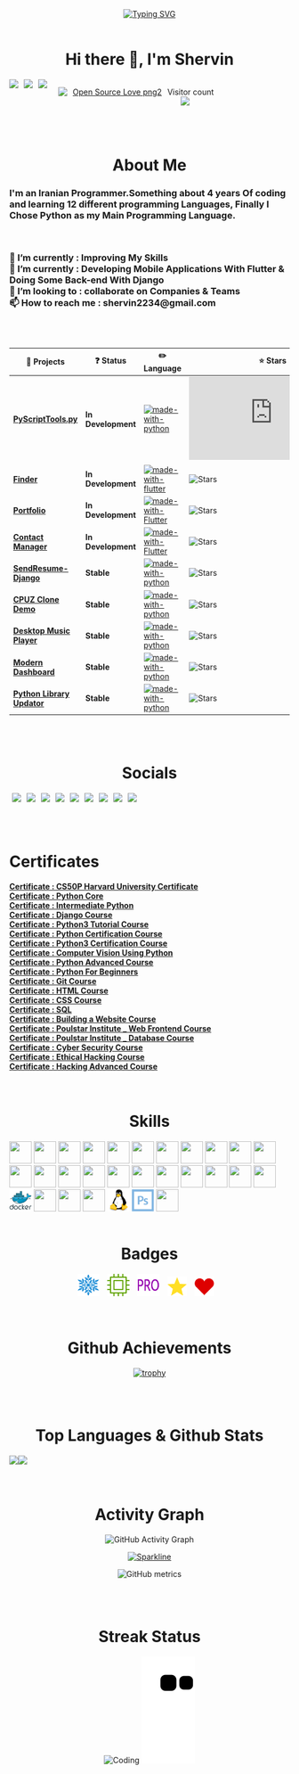 <div align='center'>
    <a href="https://git.io/typing-svg"><img src="https://readme-typing-svg.demolab.com?font=Mouse+Memoirs&size=60&duration=2000&pause=1000&color=2241F7&center=true&vCenter=true&width=510&height=100&lines=Hi+there%2C;Im+Shervin+Badanara;Im+a+Software+Developer;Welcome+to+my+Github+Profile" alt="Typing SVG" /></a>
</div>

<br>

<h1 align="center"><b>Hi there 👋, I'm Shervin</b></h1> 

<div align="center">

<div align="center" style="display: flex;text-indent:10px">
    <img src="https://gpvc.arturio.dev/shervinbdndev" />
    <img src="https://img.shields.io/github/followers/shervinbdndev.svg?style=social&label=Follow&maxAge=2592000" />
    <img src="https://img.shields.io/github/stars/shervinbdndev/shervinbdndev.svg">

[![Open Source Love png2](https://badges.frapsoft.com/os/v2/open-source.png?v=103)](https://github.com/ellerbrock/open-source-badges/)

<p align="center"> 
  Visitor count<br>
  <img src="https://profile-counter.glitch.me/shervinbdndev/count.svg" />
</p>

</div>

</div>

<br>
<br>
<div align="center"><h1><b>About Me</b></h1>
    <div align="left">
        <h3>I'm an Iranian Programmer.Something about 4 years Of coding and learning 12 different programming Languages, Finally I Chose Python as my Main Programming Language.</h3><br>
    </div>
</div>

<div align="left">
<div align="left">
    <h3>
        <b>🔭 I’m currently :</b> Improving My Skills<br>
        <b>🌱 I’m currently :</b> Developing Mobile Applications With Flutter & Doing Some Back-end With Django <br>
        <b>👯 I’m looking to :</b> collaborate on Companies & Teams <br>
        <b>📫 How to reach me :</b> shervin2234@gmail.com 
    </h3>
</div>

<br>
<br>
    
| 🎁 Projects | ❓ Status | ✏️ Language | ⭐ Stars | 📚 Forks | 🛎 Issues | 📬 Pull requests |
| ----------- | ----------- | ----------- | ----------- | ----------- | ----------- | ----------- |
| <a href="https://github.com/shervinbdndev/PyScriptTools.py">**PyScriptTools.py**</a> | **In Development** | [![made-with-python](https://img.shields.io/badge/Python-14354C?style=for-the-badge&logo=python&logoColor=white)](https://www.python.org/) | ![Stars](https://img.shields.io/github/stars/shervinbdndev/PyScriptTools.py?style=flat-square) | ![Forks](https://img.shields.io/github/forks/shervinbdndev/PyScriptTools.py?style=flat-square) | ![Issues](https://img.shields.io/github/issues/shervinbdndev/PyScriptTools.py?style=flat-square) | ![Pull Requests](https://img.shields.io/github/issues-pr/shervinbdndev/PyScriptTools.py?style=flat-square)
| <a href="https://github.com/shervinbdndev/Finder">**Finder**</a> | **In Development** | [![made-with-flutter](https://img.shields.io/badge/Flutter-02569B?style=for-the-badge&logo=flutter&logoColor=white)](https://www.flutter.dev/) | ![Stars](https://img.shields.io/github/stars/shervinbdndev/Finder?style=flat-square) | ![Forks](https://img.shields.io/github/forks/shervinbdndev/Finder?style=flat-square) | ![Issues](https://img.shields.io/github/issues/shervinbdndev/Finder?style=flat-square) | ![Pull Requests](https://img.shields.io/github/issues-pr/shervinbdndev/Finder?style=flat-square)
| <a href="https://github.com/shervinbdndev/Portfolio">**Portfolio**</a> | **In Development** | [![made-with-Flutter](https://img.shields.io/badge/Flutter-02569B?style=for-the-badge&logo=flutter&logoColor=white)](https://www.flutter.dev/) | ![Stars](https://img.shields.io/github/stars/shervinbdndev/Portfolio?style=flat-square) | ![Forks](https://img.shields.io/github/forks/shervinbdndev/Portfolio?style=flat-square) | ![Issues](https://img.shields.io/github/issues/shervinbdndev/Portfolio?style=flat-square) | ![Pull Requests](https://img.shields.io/github/issues-pr/shervinbdndev/Portfolio?style=flat-square)
| <a href="https://github.com/shervinbdndev/MERN-Contact-Manager">**Contact Manager**</a> | **In Development** | [![made-with-Flutter](https://img.shields.io/badge/Flutter-02569B?style=for-the-badge&logo=flutter&logoColor=white)](https://www.flutter.dev/) | ![Stars](https://img.shields.io/github/stars/shervinbdndev/MERN-Contact-Manager?style=flat-square) | ![Forks](https://img.shields.io/github/forks/shervinbdndev/MERN-Contact-Manager?style=flat-square) | ![Issues](https://img.shields.io/github/issues/shervinbdndev/MERN-Contact-Manager?style=flat-square) | ![Pull Requests](https://img.shields.io/github/issues-pr/shervinbdndev/MERN-Contact-Manager?style=flat-square)
| <a href="https://github.com/shervinbdndev/SendResume-Django">**SendResume-Django**</a> | **Stable** | [![made-with-python](https://img.shields.io/badge/Django-092E20?style=for-the-badge&logo=django&logoColor=white)](https://www.python.org/) | ![Stars](https://img.shields.io/github/stars/shervinbdndev/SendResume-Django?style=flat-square) | ![Forks](https://img.shields.io/github/forks/shervinbdndev/SendResume-Django?style=flat-square) | ![Issues](https://img.shields.io/github/issues/shervinbdndev/SendResume-Django?style=flat-square) | ![Pull Requests](https://img.shields.io/github/issues-pr/shervinbdndev/SendResume-Django?style=flat-square)
| <a href="https://github.com/shervinbdndev/shCPUZ-Demo">**CPUZ Clone Demo**</a> | **Stable** | [![made-with-python](https://img.shields.io/badge/Python-14354C?style=for-the-badge&logo=python&logoColor=white)](https://www.python.org/) | ![Stars](https://img.shields.io/github/stars/shervinbdndev/shCPUZ-Demo?style=flat-square) | ![Forks](https://img.shields.io/github/forks/shervinbdndev/shCPUZ-Demo?style=flat-square) | ![Issues](https://img.shields.io/github/issues/shervinbdndev/shCPUZ-Demo?style=flat-square) | ![Pull Requests](https://img.shields.io/github/issues-pr/shervinbdndev/shCPUZ-Demo?style=flat-square)
| <a href="https://github.com/shervinbdndev/MusicPlayer">**Desktop Music Player**</a> | **Stable** | [![made-with-python](https://img.shields.io/badge/Python-14354C?style=for-the-badge&logo=python&logoColor=white)](https://www.python.org/) | ![Stars](https://img.shields.io/github/stars/shervinbdndev/MusicPlayer?style=flat-square) | ![Forks](https://img.shields.io/github/forks/shervinbdndev/MusicPlayer?style=flat-square) | ![Issues](https://img.shields.io/github/issues/shervinbdndev/MusicPlayer?style=flat-square) | ![Pull Requests](https://img.shields.io/github/issues-pr/shervinbdndev/MusicPlayer?style=flat-square)
| <a href="https://github.com/shervinbdndev/ModernDashboard">**Modern Dashboard**</a> | **Stable** | [![made-with-python](https://img.shields.io/badge/Python-14354C?style=for-the-badge&logo=python&logoColor=white)](https://www.python.org/) | ![Stars](https://img.shields.io/github/stars/shervinbdndev/ModernDashboard?style=flat-square) | ![Forks](https://img.shields.io/github/forks/shervinbdndev/ModernDashboard?style=flat-square) | ![Issues](https://img.shields.io/github/issues/shervinbdndev/ModernDashboard?style=flat-square) | ![Pull Requests](https://img.shields.io/github/issues-pr/shervinbdndev/ModernDashboard?style=flat-square)
| <a href="https://github.com/shervinbdndev/PythonLibraryUpdator">**Python Library Updator**</a> | **Stable** | [![made-with-python](https://img.shields.io/badge/Python-14354C?style=for-the-badge&logo=python&logoColor=white)](https://www.python.org/) | ![Stars](https://img.shields.io/github/stars/shervinbdndev/PythonLibraryUpdator?style=flat-square) | ![Forks](https://img.shields.io/github/forks/shervinbdndev/PythonLibraryUpdator?style=flat-square) | ![Issues](https://img.shields.io/github/issues/shervinbdndev/PythonLibraryUpdator?style=flat-square) | ![Pull Requests](https://img.shields.io/github/issues-pr/shervinbdndev/PythonLibraryUpdator?style=flat-square)

 <br>
 <br>
<h1 align="center"><b>Socials</b></h1>

<div style="display: flex;grid-template-columns: repeat(4, 1fr);width:100%;text-indent:5px">
    <a href="https://wa.me/09011315500">
        <img src="https://img.shields.io/badge/WhatsApp-25D366?style=for-the-badge&logo=whatsapp&logoColor=white"></img>
    </a>
    <a href="https://t.me/shervinbdndev">
        <img src="https://img.shields.io/badge/Telegram-2CA5E0?style=for-the-badge&logo=telegram&logoColor=white"></img>
    </a>
    <a href="linkedin.com/in/shervin-badanara-285128196">
        <img src="https://img.shields.io/badge/LinkedIn-0077B5?style=for-the-badge&logo=linkedin&logoColor=white"></img>
    </a>
    <a href="https://discordapp.com/users/966742232369618954/">
        <img src="https://img.shields.io/badge/Discord-7289DA?style=for-the-badge&logo=discord&logoColor=white"></img>
    </a>
    <a href="https://github.com/shervinbdndev/">
        <img src="https://img.shields.io/badge/GitHub-100000?style=for-the-badge&logo=github&logoColor=white"></img>
    </a>
    <a href="mailto:shervin2234@gmail.com">
        <img src="https://img.shields.io/badge/Gmail-D14836?style=for-the-badge&logo=gmail&logoColor=white"></img>
    </a>
    <a href="mailto:shervin2234@protonmail.com">
        <img src="https://img.shields.io/badge/ProtonMail-8B89CC?style=for-the-badge&logo=protonmail&logoColor=white">
    </a>
    <a href="https://stackoverflow.com/users/17452426/shervin-bdn">
        <img src="https://img.shields.io/badge/Stack_Overflow-FE7A16?style=for-the-badge&logo=stack-overflow&logoColor=white"></img>
    </a>
    <a href="https://steamcommunity.com/id/shervinbdn/">
        <img src="https://img.shields.io/badge/Steam-000000?style=for-the-badge&logo=steam&logoColor=white">
    </a>
</div>

<br><br>
<h1 align="left"><b>Certificates</b></h1>

<div align="left">
    <a href="https://github.com/shervinbdndev/shervinbdndev/blob/master/Certificates/CS50P.png"><b>Certificate : CS50P Harvard University Certificate</b></a><br>
    <a href="https://github.com/shervinbdndev/shervinbdndev/blob/master/Certificates/PythonCore_certificate.jpg"><b>Certificate : Python Core</b></a><br>
    <a href="https://github.com/shervinbdndev/shervinbdndev/blob/master/Certificates/Intermediate_Python_certificate.jpg"><b>Certificate : Intermediate Python</b></a><br>
    <a href="https://github.com/shervinbdndev/shervinbdndev/blob/master/Certificates/DjangoC%403x.jpg"><b>Certificate : Django Course</b></a><br>
    <a href="https://github.com/shervinbdndev/shervinbdndev/blob/master/Certificates/Python_certificate.jpg"><b>Certificate : Python3 Tutorial Course</b></a><br>
    <a href="https://github.com/shervinbdndev/shervinbdndev/blob/master/Certificates/PythonCertificationCourse%403x.jpg"><b>Certificate : Python Certification Course</b></a><br>
    <a href="https://github.com/shervinbdndev/shervinbdndev/blob/master/Certificates/Python3%403x.jpg"><b>Certificate : Python3 Certification Course</b></a><br>
    <a href="https://github.com/shervinbdndev/shervinbdndev/blob/master/Certificates/ComputerVisionPython%403x.jpg"><b>Certificate : Computer Vision Using Python</b></a><br>
    <a href="https://github.com/shervinbdndev/shervinbdndev/blob/master/Certificates/AdvPython%403x.jpg"><b>Certificate : Python Advanced Course</b></a><br>
    <a href="https://github.com/shervinbdndev/shervinbdndev/blob/master/Certificates/Python-for-Beginners_certificate.jpg"><b>Certificate : Python For Beginners</b></a><br>
    <a href="https://github.com/shervinbdndev/shervinbdndev/blob/master/Certificates/Git%403x.jpg"><b>Certificate : Git Course</b></a><br>
    <a href="https://github.com/shervinbdndev/shervinbdndev/blob/master/Certificates/HTML_certificate.jpg"><b>Certificate : HTML Course</b></a><br>
    <a href="https://github.com/shervinbdndev/shervinbdndev/blob/master/Certificates/CSS_certificate.jpg"><b>Certificate : CSS Course</b></a><br>
    <a href="https://github.com/shervinbdndev/shervinbdndev/blob/master/Certificates/SQL_certificate.jpg"><b>Certificate : SQL</b></a><br>
    <a href="https://github.com/shervinbdndev/shervinbdndev/blob/master/Certificates/BuildingaWebsite%403x.jpg"><b>Certificate : Building a Website Course</b></a><br>
    <a href="https://github.com/shervinbdndev/shervinbdndev/blob/master/Certificates/web_frontend_course_plstr.jpg"><b>Certificate : Poulstar Institute _ Web Frontend Course</b></a><br>
    <a href="https://github.com/shervinbdndev/shervinbdndev/blob/master/Certificates/database_course_plstr.jpg"><b>Certificate : Poulstar Institute _ Database Course</b></a><br>
    <a href="https://github.com/shervinbdndev/shervinbdndev/blob/master/Certificates/CyberSecurity%403x.jpg"><b>Certificate : Cyber Security Course</b></a><br>
    <a href="https://github.com/shervinbdndev/shervinbdndev/blob/master/Certificates/EthicalHacking%403x.jpg"><b>Certificate : Ethical Hacking Course</b></a><br>
    <a href="https://github.com/shervinbdndev/shervinbdndev/blob/master/Certificates/AdvHacking%403x.jpg"><b>Certificate : Hacking Advanced Course</b></a>
</div>
<br>
<br>


<h1 align="center"><b>Skills</b></h1>

<img src="https://img.icons8.com/color/48/000000/python.png"  width="40" height="40"/>
<img src="https://img.icons8.com/material/48/0C4B33/django.png"   width="40" height="40"/>
<img src="https://profilinator.rishav.dev/skills-assets/flask.png"  width="40" height="40"/>
<img src="https://upload.wikimedia.org/wikipedia/commons/0/0b/Qt_logo_2016.svg"   width="40" height="40"/>
<img src="https://raw.githubusercontent.com/detain/svg-logos/780f25886640cef088af994181646db2f6b1a3f8/svg/selenium-logo.svg" width="40" height="40"/>
<img src="https://img.icons8.com/material-two-tone/48/000000/api-settings.png"   width="40" height="40"/>
<img src="https://img.icons8.com/color/48/000000/html-5.png"   width="40" height="40"/>
<img src="https://img.icons8.com/color/48/000000/css3.png"   width="40" height="40"/>
<img src="https://img.icons8.com/color/48/000000/bootstrap.png"   width="40" height="40"/>
<img src="https://www.vectorlogo.zone/logos/sqlite/sqlite-icon.svg"   width="40" height="40"/>
<img src="https://img.icons8.com/color/48/000000/mongodb.png"   width="40" height="40">
<img src="https://img.icons8.com/color/48/000000/mysql-logo.png"   width="40" height="40"/>
<img src="https://img.icons8.com/color/48/000000/git.png"   width="40" height="40"/>
<img src="https://img.icons8.com/color/48/000000/pycharm.png"   width="40" height="40"/>
<img src="https://img.icons8.com/color/48/000000/dart.png" width="40" height="40"/>
<img src="https://img.icons8.com/color/48/000000/java.png" width="40" height="40"/>
<img src="https://img.icons8.com/color/48/000000/xml.png" width="40" height="40"/>
<img src="https://img.icons8.com/color/48/000000/android-studio.png" width="40" height="40"/>
<img src="https://img.icons8.com/color/48/000000/visual-studio-code-2019.png"   width="40" height="40"/>
<img src="https://img.icons8.com/color/48/000000/ubuntu--v1.png"   width="40" height="40"/>
<img src="https://profilinator.rishav.dev/skills-assets/powershell.png" width="40" height="40"  />  
<img src="https://profilinator.rishav.dev/skills-assets/sass-original.svg" width="40" height="40"/> 
<img src="https://raw.githubusercontent.com/devicons/devicon/master/icons/docker/docker-original-wordmark.svg" width="40" height="40"/>
<img src="https://www.vectorlogo.zone/logos/figma/figma-icon.svg"   width="40" height="40"/>
<img src="https://www.vectorlogo.zone/logos/heroku/heroku-icon.svg"   width="40" height="40"/>
<img src="https://www.vectorlogo.zone/logos/adobe_illustrator/adobe_illustrator-icon.svg"   width="40" height="40"/>
<img src="https://raw.githubusercontent.com/devicons/devicon/master/icons/linux/linux-original.svg" width="40" height="40"/>
<img src="https://raw.githubusercontent.com/devicons/devicon/master/icons/photoshop/photoshop-line.svg" width="40" height="40"/>
<img src="https://www.vectorlogo.zone/logos/getpostman/getpostman-icon.svg"   width="40" height="40"/>

<br>

<br>
<h1 align="center"><b>Badges</b></h1>

<div align='center'>
<a href='https://archiveprogram.github.com/'><img src='https://raw.githubusercontent.com/acervenky/animated-github-badges/master/assets/acbadge.gif' width='40' height='40'></a> <a href='https://docs.github.com/en/developers'><img src='https://raw.githubusercontent.com/acervenky/animated-github-badges/master/assets/devbadge.gif' width='40' height='40'></a> <a href='https://github.com/pricing'><img src='https://raw.githubusercontent.com/acervenky/animated-github-badges/master/assets/pro.gif' width='40' height='40'></a> <a href='https://stars.github.com/'><img src='https://raw.githubusercontent.com/acervenky/animated-github-badges/master/assets/starbadge.gif' width='35' height='35'></a> <a href='https://docs.github.com/en/github/supporting-the-open-source-community-with-github-sponsors'><img src='https://raw.githubusercontent.com/acervenky/animated-github-badges/master/assets/sponsorbadge.gif' width='35' height='35'></a> 

</div>
    
<br>

<br>
<h1 align="center"><b>Github Achievements</b></h1>

<div align='center'>

[![trophy](https://github-profile-trophy.vercel.app/?username=shervinbdndev)](https://github.com/ryo-ma/github-profile-trophy)

</div>

<br>

<br>
<h1 align="center"><b>Top Languages & Github Stats</b></h1>

<div align='center' style="display: flex;grid-template-columns: repeat(4, 1fr);width:100%;">
    <img style="float:right" src="https://github-readme-stats.vercel.app/api/top-langs/?username=shervinbdndev"></img>
    <img style="float:right" src="https://github-readme-stats.vercel.app/api?username=shervinbdndev&show_icons=true&count_private=true"></img>
</div>

<br>

<br>
<h1 align="center"><b>Activity Graph</b></h1>

<div align='center'>

![GitHub Activity Graph](https://activity-graph.herokuapp.com/graph?username=shervinbdndev)  

[![Sparkline](https://stars.medv.io/Naereen/badges.svg)](https://stars.medv.io/Naereen/badges)

![GitHub metrics](https://metrics.lecoq.io/shervinbdndev)  
    
</div>

<br>

<br>
<h1 align="center"><b>Streak Status</b></h1>

<div align="center">

<img  alt="Coding" src="https://github-readme-streak-stats.herokuapp.com/?user=shervinbdndev">

<img alt="Coding" src="https://raw.githubusercontent.com/rafaballerini/rafaballerini/26d25a7dc705c50943f66aef6beb431253a93cd5/github-contribution-grid-snake.svg">

</div>

</div>
